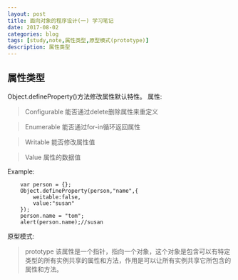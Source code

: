 ```yaml
---
layout: post
title: 面向对象的程序设计(一) 学习笔记
date: 2017-08-02
categories: blog
tags: [study,note,属性类型,原型模式(prototype)]
description: 属性类型
---
```


## 属性类型

Object.defineProperty()方法修改属性默认特性。
属性:
>Configurable 能否通过delete删除属性来重定义

>Enumerable 能否通过for-in循环返回属性

>Writable 能否修改属性值

>Value 属性的数据值

Example:
        
        var person = {};
        Object.defineProperty(person,"name",{
            weitable:false,
            value:"susan"
        });
        person.name = "tom";
        alert(person.name);//susan

原型模式:
>prototype 该属性是一个指针，指向一个对象，这个对象是包含可以有特定类型的所有实例共享的属性和方法，作用是可以让所有实例共享它所包含的属性和方法。

